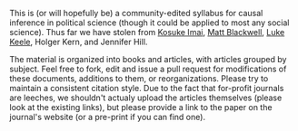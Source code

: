 This is (or will hopefully be) a community-edited syllabus for causal inference in political science (though it could be applied to most any social science). Thus far we have stolen from [Kosuke Imai](http://imai.princeton.edu), [Matt Blackwell](http://www.mattblackwell.org/), [Luke Keele](http://www.personal.psu.edu/ljk20/), Holger Kern, and Jennifer Hill.

The material is organized into books and articles, with articles grouped by subject. Feel free to fork, edit and issue a pull request for modifications of these documents, additions to them, or reorganizations. Please try to maintain a consistent citation style. Due to the fact that for-profit journals are leeches, we shouldn't actualy upload the articles themselves (please look at the existing links), but please provide a link to the paper on the journal's website (or a pre-print if you can find one).
